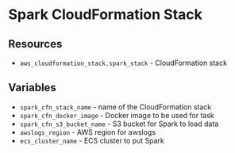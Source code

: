 
# Spark CloudFormation Stack

## Resources

* `aws_cloudformation_stack.spark_stack` - CloudFormation stack

## Variables

* `spark_cfn_stack_name` - name of the CloudFormation stack
* `spark_cfn_docker_image` - Docker image to be used for task
* `spark_cfn_s3_bucket_name` - S3 bucket for Spark to load data
* `awslogs_region` - AWS region for awslogs
* `ecs_cluster_name` - ECS cluster to put Spark
